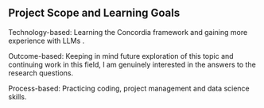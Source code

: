 ## Project Scope and Learning Goals

Technology-based: Learning the Concordia framework and gaining more experience with LLMs .

Outcome-based: Keeping in mind future exploration of this topic and continuing work in this field, I am genuinely interested in the answers to the research questions.

Process-based: Practicing coding, project management and data science skills. 